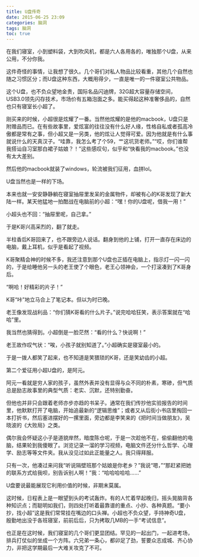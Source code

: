 ```yaml
---
title: U盘传奇
date: 2015-06-25 23:09
categories: 脑洞
tags: 脑洞
toc: true
---
```

在我们寝室，小到塑料袋，大到吹风机，都是六人各用各的，唯独那个U盘，从来公用，不分你我。

这件奇怪的事情，让我想了很久。几个哥们对私人物品比较看重，其他几个自然也随之习惯区分；而U盘这种东西，大概用得少，一直是唯一的一件寝室公共物品。

这个U盘，也不负众望地金贵，国际名品闪迪牌，32G超大容量存储空间，USB3.0领先闪存技术，市场价有五箱泡面之多。能买得起这种准奢侈品的，自然也只有寝室长小超了。

刚买来的时候，小超很是炫耀了一番。当然他炫耀的是他的macbook，U盘只是附赠品而已。在有些故事里，爱炫富的往往没有什么好人缘，性格自私或者孤高冷傲都是常有之事，但小超又是一另类，他的炫让人觉得可爱。因为他就是有什么事就说什么的天真汉子。“哇靠，我怎么考了个59，艹这坑货老师。”“哎，你们谁帮我搭讪自习室那白裙子姑娘？！”这些感叹句，似乎和“快看我的macbook。”也没有太大差别。

然后他的macbook就装了windows，轮流被我们征用，血拼lol。

U盘当然也是一样的下场。

本来也就一安安静静躺在寝室抽屉里发呆的金属物件，却被有心的K哥发现了新大陆一样。某天他猛地一拍酣战在电脑前的小超：“嘿！你的U盘呢，借我一用！”

小超头也不回：“抽屉里呢，自己拿。”

于是K哥兴高采烈的，翻了就走。

半柱香后K哥回来了，也不跟旁边人说话。翻身到他的上铺，打开一直存在床边的电脑，戴上耳机，似乎是看起了视频。

K哥聚精会神的时候不多，我还注意到那个U盘也正插在电脑上，指示灯一闪一闪的，于是给睡他另一头的老王使了个眼色，老王心领神会，一个打滚凑到了K哥身后。

“啊哈！好精彩的片子！”

K哥“咔”地立马合上了笔记本。但以为时已晚。

老王像发现战利品：“你们猜K哥看的什么片子。”说完哈哈狂笑，表示答案就在“哈哈”里。

我当然也猜得到。小超倒是一脸茫然：“看的什么？快说啊！”

老王故作叹气状：“唉，小孩子就别知道了。”小超确实是寝室最小的。

于是一拨人都笑了起来，也不知道是笑猥琐的K哥，还是笑幼齿的小超。

第二个爱征用小超U盘的，是阿元。

阿元一看就是穷人家的孩子，虽然外表并没有显得与众不同的朴素，寒碜，但气质总是励志故事里的典型气质：老实、沉默，还特别勤奋。

但他也并非只会跟着老师亦步亦趋的书呆子。通常在我们传抄他实验报告的时间里，他默默打开了电脑，开始追最新的“逻辑思维”；或者又从后街小书店里掏回一本打折书，然后塞进摆好的一摞里面，旁边都是李笑来的《把时间当做朋友》，吴晓波的《大败局》之类。

偶尔我会怀疑这小子是道貌岸然，暗度陈仓呢，于是一次趁他不在，偷偷翻他的电脑，结果轮到我傻眼了。浏览记录一溜的学习视频，电脑文件还分什么哲学、心理学、励志等等文件夹。我从没见过如此正能量之人。我只得拜服。

只有一次，他凑过来问我“听说隔壁班那个姑娘是你老乡？”我说“嗯，”“那赶紧把她的联系方式给我呗，别告诉别人啊！”我：“哈哈哈哈哈……”

U盘要说最能展现它利用价值的时候，非期末莫属。

这时候，日程表上是一眼望到头的考试轰炸。有的人忙着早起晚归，摇头晃脑背各种知识点；而聪明如我们，则四处打听着最靠谱的重点、小抄、各种真题。“要小抄，找小超”这是我们常常挂在嘴边的口头禅。小超也不负众望，手持神奇U盘，殷勤地出没于各班寝室，前前后后，只为拷取几MB的一手“考试信息”。

也正是在这时候，我们寝室的几个哥们更显团结。罕见的一起出门，一起进考场，排兵打仗似的坐成一个方阵。六兄弟一条心，都卯足了劲，誓要众志成城、齐心协力，非把这学期最后一大难关攻克了不可。



